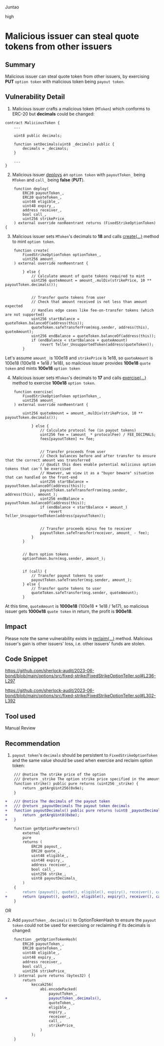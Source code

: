 Juntao

high

# Malicious issuer can steal quote tokens from other issuers

## Summary

Malicious issuer can steal quote token from other issuers, by exercising **PUT** `option token` with malicious token being `payout token`.

## Vulnerability Detail

1. Malicious issuer crafts a malicious token (`MToken`) which conforms to ERC-20 but **decimals** could be changed:
```solidity
contract MaliciousToken {
    ...

    uint8 public decimals;

    function setDecimals(uint8 _decimals) public {
        decimals = _decimals;
    }

    ...
}
```
2. Malicious issuer [deploys](https://github.com/sherlock-audit/2023-06-bond/blob/main/options/src/fixed-strike/FixedStrikeOptionTeller.sol#L107-L191) an `option token` with `payoutToken_` being `MToken` and `call_` being **false** (**PUT**).
```solidity
    function deploy(
        ERC20 payoutToken_,
        ERC20 quoteToken_,
        uint48 eligible_,
        uint48 expiry_,
        address receiver_,
        bool call_,
        uint256 strikePrice_
    ) external override nonReentrant returns (FixedStrikeOptionToken) {
```
3. Malicious issuer sets `MToken`'s decimals to **18** and calls [create(...)](https://github.com/sherlock-audit/2023-06-bond/blob/main/options/src/fixed-strike/FixedStrikeOptionTeller.sol#L236-L297) method to mint `option token`.
```solidity
    function create(
        FixedStrikeOptionToken optionToken_,
        uint256 amount_
    ) external override nonReentrant {
```
```solidity
        } else {
            // Calculate amount of quote tokens required to mint
            uint256 quoteAmount = amount_.mulDiv(strikePrice, 10 ** payoutToken.decimals());


            // Transfer quote tokens from user
            // Check that amount received is not less than amount expected
            // Handles edge cases like fee-on-transfer tokens (which are not supported)
            uint256 startBalance = quoteToken.balanceOf(address(this));
            quoteToken.safeTransferFrom(msg.sender, address(this), quoteAmount);
            uint256 endBalance = quoteToken.balanceOf(address(this));
            if (endBalance < startBalance + quoteAmount)
                revert Teller_UnsupportedToken(address(quoteToken));
        }
```
Let's assume `amount_` is 100e18 and `strikePrice` is 1e18, so `quoteAmount` is 100e18 (100e18 * 1e18 / 1e18), so mailcious issuer provides **100e18** `quote token` and mints **100e18** `option token`

4. Malicious issuer sets `MToken`'s decimals to **17** and calls [exercise(...)](https://github.com/sherlock-audit/2023-06-bond/blob/main/options/src/fixed-strike/FixedStrikeOptionTeller.sol#L302-L392) method to exercise **100e18** `option token`.
```solidity
    function exercise(
        FixedStrikeOptionToken optionToken_,
        uint256 amount_
    ) external override nonReentrant {
```
```solidity
        uint256 quoteAmount = amount_.mulDiv(strikePrice, 10 ** payoutToken.decimals());
```
```solidity
            } else {
                // Calculate protocol fee (in payout tokens)
                uint256 fee = (amount_ * protocolFee) / FEE_DECIMALS;
                fees[payoutToken] += fee;


                // Transfer proceeds from user
                // Check balances before and after transfer to ensure that the correct amount was transferred
                // @audit this does enable potential malicious option tokens that can't be exercised
                // However, we view it as a "buyer beware" situation that can handled on the front-end
                uint256 startBalance = payoutToken.balanceOf(address(this));
                payoutToken.safeTransferFrom(msg.sender, address(this), amount_);
                uint256 endBalance = payoutToken.balanceOf(address(this));
                if (endBalance < startBalance + amount_)
                    revert Teller_UnsupportedToken(address(payoutToken));


                // Transfer proceeds minus fee to receiver
                payoutToken.safeTransfer(receiver, amount_ - fee);
            }
        }


        // Burn option tokens
        optionToken.burn(msg.sender, amount_);


        if (call) {
            // Transfer payout tokens to user
            payoutToken.safeTransfer(msg.sender, amount_);
        } else {
            // Transfer quote tokens to user
            quoteToken.safeTransfer(msg.sender, quoteAmount);
        }
```
At this time, `quoteAmount` is **1000e18** (100e18 * 1e18 / 1e17), so malicious issuer gets **1000e18** `quote token` in return, the profit is **900e18**.

## Impact

Please note the same vulnerability exists in [reclaim(...)](https://github.com/sherlock-audit/2023-06-bond/blob/main/options/src/fixed-strike/FixedStrikeOptionTeller.sol#L395-L437) method. 
Malicious issuer's gain is other issuers' loss, i.e. other issuers' funds are stolen.

## Code Snippet

https://github.com/sherlock-audit/2023-06-bond/blob/main/options/src/fixed-strike/FixedStrikeOptionTeller.sol#L236-L297

https://github.com/sherlock-audit/2023-06-bond/blob/main/options/src/fixed-strike/FixedStrikeOptionTeller.sol#L302-L392

## Tool used

Manual Review

## Recommendation

1. `payout token`'s `decimals` should be persistent to `FixedStrikeOptionToken` and the same value should be used when  exercise and reclaim option token:
```diff
    /// @notice The strike price of the option
    /// @return _strike The option strike price specified in the amount of quote tokens per underlying token
    function strike() public pure returns (uint256 _strike) {
        return _getArgUint256(0x9e);
    }

+   /// @notice The decimals of the payout token
+   /// @return _payoutDecimals The payout token decimals
+   function payoutDecimals() public pure returns (uint8 _payoutDecimals) {
+       return _getArgUint8(0xbe);
+   }

    function getOptionParameters()
        external
        pure
        returns (
            ERC20 payout_,
            ERC20 quote_,
            uint48 eligible_,
            uint48 expiry_,
            address receiver_,
            bool call_,
            uint256 strike_,
            uint8 payoutDecimals_
        )
    {
-       return (payout(), quote(), eligible(), expiry(), receiver(), call(), strike());
+       return (payout(), quote(), eligible(), expiry(), receiver(), call(), strike(), payoutDecimals());
    }
```

OR

2. Add `payoutToken_.decimals()` to OptionTokenHash to ensure the `payout token` could not be used for exercising or reclaiming if its decimals is changed:
```diff
    function _getOptionTokenHash(
        ERC20 payoutToken_,
        ERC20 quoteToken_,
        uint48 eligible_,
        uint48 expiry_,
        address receiver_,
        bool call_,
        uint256 strikePrice_
    ) internal pure returns (bytes32) {
        return
            keccak256(
                abi.encodePacked(
                    payoutToken_,
+                   payoutToken_.decimals(),
                    quoteToken_,
                    eligible_,
                    expiry_,
                    receiver_,
                    call_,
                    strikePrice_
                )
            );
    }
```
